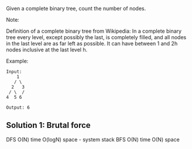 Given a complete binary tree, count the number of nodes.

Note:

Definition of a complete binary tree from Wikipedia:
In a complete binary tree every level, except possibly the last, is completely filled, and all nodes in the last level are as far left as possible. It can have between 1 and 2h nodes inclusive at the last level h.

Example:

	Input: 
	    1
	   / \
	  2   3
	 / \  /
	4  5 6

	Output: 6

## Solution 1: Brutal force

DFS O(N) time O(logN) space - system stack 
BFS O(N) time O(N) space